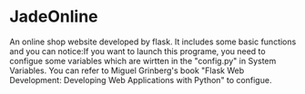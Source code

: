 # JadeOnline
An online shop website developed by flask. It includes some basic functions and you can
notice:If you want to launch this programe, you need to configue some variables which are wirtten in the "config.py" in System Variables. You can refer to Miguel Grinberg's book "Flask Web Development: Developing Web Applications with Python" to configue.  
